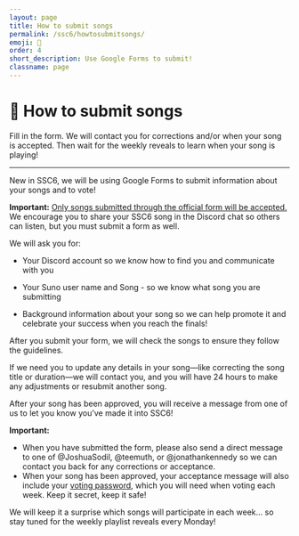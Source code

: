 ```yaml
---
layout: page
title: How to submit songs
permalink: /ssc6/howtosubmitsongs/
emoji: 📩
order: 4
short_description: Use Google Forms to submit!
classname: page
---
```


# 📩 How to submit songs

Fill in the form. We will contact you for corrections and/or when your song is accepted. Then wait for the weekly reveals to learn when your song is playing!
___

New in SSC6, we will be using Google Forms to submit information about your songs and to vote!

**Important:** <ins>Only songs submitted through the official form will be accepted.</ins> We encourage you to share your SSC6 song in the Discord chat so others can listen, but you must submit a form as well.

We will ask you for:
* Your Discord account so we know how to find you and communicate with you

* Your Suno user name and Song - so we know what song you are submitting

* Background information about your song so we can help promote it and celebrate your success when you reach the finals!

After you submit your form, we will check the songs to ensure they follow the guidelines. 

If we need you to update any details in your song—like correcting the song title or duration—we will contact you, and you will have 24 hours to make any adjustments or resubmit another song.


After your song has been approved, you will receive a message from one of us to let you know you’ve made it into SSC6! 

**Important:**
* When you have submitted the form, please also send a direct message to one of @JoshuaSodil, @teemuth, or @jonathankennedy so we can contact you back for any corrections or acceptance.
* When your song has been approved, your acceptance message will also include your <ins>voting password</ins>, which you will need when voting each week. Keep it secret, keep it safe!

We will keep it a surprise which songs will participate in each week… so stay tuned for the weekly playlist reveals every Monday!
